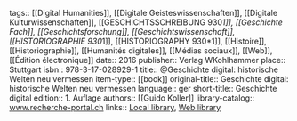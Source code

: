 tags:: [[Digital Humanities]], [[Digitale Geisteswissenschaften]], [[Digitale Kulturwissenschaften]], [[GESCHICHTSSCHREIBUNG 930*1]], [[Geschichte Fach]], [[Geschichtsforschung]], [[Geschichtswissenschaft]], [[HISTORIOGRAPHIE 930*1]], [[HISTORIOGRAPHY 930*1]], [[Histoire]], [[Historiographie]], [[Humanités digitales]], [[Médias sociaux]], [[Web]], [[Édition électronique]]
date:: 2016
publisher:: Verlag WKohlhammer
place:: Stuttgart
isbn:: 978-3-17-028929-1
title:: @Geschichte digital: historische Welten neu vermessen
item-type:: [[book]]
original-title:: Geschichte digital: historische Welten neu vermessen
language:: ger
short-title:: Geschichte digital
edition:: 1. Auflage
authors:: [[Guido Koller]]
library-catalog:: www.recherche-portal.ch
links:: [Local library](zotero://select/groups/2386895/items/P33U286P), [Web library](https://www.zotero.org/groups/2386895/items/P33U286P)
